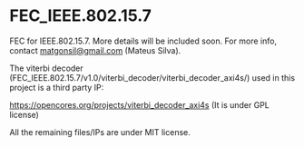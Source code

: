 # FEC_IEEE.802.15.7
FEC for IEEE.802.15.7. More details will be included soon. 
For more info, contact matgonsil@gmail.com (Mateus Silva).

The viterbi decoder (FEC_IEEE.802.15.7/v1.0/viterbi_decoder/viterbi_decoder_axi4s/) used in this project is a third party IP:

https://opencores.org/projects/viterbi_decoder_axi4s (It is under GPL license)

All the remaining files/IPs are under MIT license.
